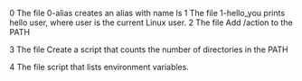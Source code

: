 0 The file 0-alias creates an alias with name ls
1 The file 1-hello_you prints hello user, where user is the current Linux user.
2 The file Add /action to the PATH

3 The file Create a script that counts the number of directories in the PATH

4 The file script that lists environment variables.
